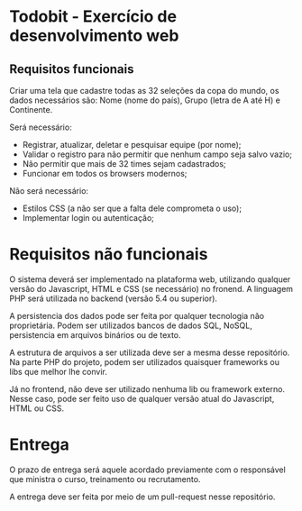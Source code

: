 
# Todobit - Exercício de desenvolvimento web


## Requisitos funcionais

Criar uma tela que cadastre todas as 32 seleções da copa do mundo, os dados necessários
são: Nome (nome do país), Grupo (letra de A até H) e Continente.

Será necessário: 
 - Registrar, atualizar, deletar e pesquisar equipe (por nome);
 - Validar o registro para não permitir que nenhum campo seja salvo vazio;
 - Não permitir que mais de 32 times sejam cadastrados;
 - Funcionar em todos os browsers modernos;

Não será necessário: 
 - Estilos CSS (a não ser que a falta dele comprometa o uso);
 - Implementar login ou autenticação;


# Requisitos não funcionais

O sistema deverá ser implementado na plataforma web, utilizando qualquer versão do Javascript, HTML e CSS (se necessário) no fronend. A linguagem PHP será utilizada no backend (versão 5.4 ou superior).

A persistencia dos dados pode ser feita por qualquer tecnologia não proprietária. Podem ser utilizados bancos de dados SQL, NoSQL, persistencia em arquivos binários ou de texto.

A estrutura de arquivos a ser utilizada deve ser a mesma desse repositório. Na parte PHP do projeto, podem ser utilizados quaisquer frameworks ou libs que melhor lhe convir. 

Já no frontend, não deve ser utilizado nenhuma lib ou framework externo. Nesse caso, pode ser feito uso de qualquer versão atual do Javascript, HTML ou CSS.


# Entrega

O prazo de entrega será aquele acordado previamente com o responsável que ministra o curso, treinamento ou recrutamento. 

A entrega deve ser feita por meio de um pull-request nesse repositório.

